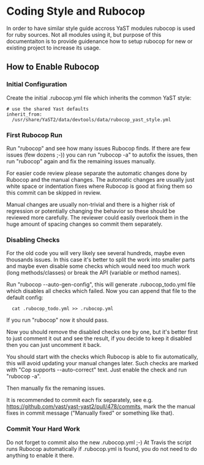 # Coding Style and Rubocop

In order to have similar style guide accross YaST modules rubocop is used for ruby sources.
Not all modules using it, but purpose of this documentaiton is to provide guidenance how to
setup rubocop for new or existing project to increase its usage.

## How to Enable Rubocop

### Initial Configuration

Create the initial .rubocop.yml file which inherits the common YaST style:

```
# use the shared Yast defaults
inherit_from:
  /usr/share/YaST2/data/devtools/data/rubocop_yast_style.yml
```


### First Rubocop Run

Run "rubocop" and see how many issues Rubocop finds. If there are few issues (few
dozens ;-)) you can run "rubocop -a" to autofix the issues, then run "rubocop" again
and fix the remaining issues manually.

For easier code review please separate the automatic changes done by Rubocop and the
manual changes. The automatic changes are usually just white space or indentation
fixes where Rubocop is good at fixing them so this commit can be skipped in review.

Manual changes are usually non-trivial and there is a higher risk of regression or
potentially changing the behavior so these should be reviewed more carefully. The
reviewer could easily overlook them in the huge amount of spacing changes so commit
them separately.

### Disabling Checks

For the old code you will very likely see several hundreds, maybe even thousands
issues. In this case it's better to split the work into smaller parts and maybe even
disable some checks which would need too much work (long methods/classes) or break
the API (variable or method names).

Run "rubocop --auto-gen-config", this will generate .rubocop_todo.yml file which
disables all checks which failed. Now you can append that file to the default config:

```
  cat .rubocop_todo.yml >> .rubocop.yml
```

If you run "rubocop" now it should pass.

Now you should remove the disabled checks one by one, but it's better first to just
comment it out and see the result, if you decide to keep it disabled then you can
just uncomment it back.

You should start with the checks which Rubocop is able to fix automatically, this
will avoid updating your manual changes later. Such checks are marked with "Cop
supports --auto-correct" text. Just enable the check and run "rubocop -a".

Then manually fix the remaning issues.

It is recommended to commit each fix separately, see e.g.
https://github.com/yast/yast-yast2/pull/478/commits, mark the the manual fixes in
commit message ("Manually fixed" or something like that).


### Commit Your Hard Work

Do not forget to commit also the new .rubocop.yml ;-)
At Travis the script runs Rubocop automatically if .rubocop.yml is found, you do not
need to do anything to enable it there.

